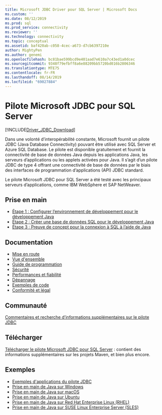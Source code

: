 ```yaml
---
title: Microsoft JDBC Driver pour SQL Server | Microsoft Docs
ms.custom: ''
ms.date: 08/12/2019
ms.prod: sql
ms.prod_service: connectivity
ms.reviewer: ''
ms.technology: connectivity
ms.topic: conceptual
ms.assetid: baf420ab-c058-4cec-a673-d7cb6397210e
author: MightyPen
ms.author: genemi
ms.openlocfilehash: bc81bae599bcd9e401aad7e610a7c43ed1a0dcec
ms.sourcegitcommit: 9348f79efbff8a6e88209bb5720bd016b2806346
ms.translationtype: MTE75
ms.contentlocale: fr-FR
ms.lasthandoff: 08/14/2019
ms.locfileid: "69027884"
---
```

# <a name="microsoft-jdbc-driver-for-sql-server"></a>Pilote Microsoft JDBC pour SQL Server

[!INCLUDE[Driver_JDBC_Download](../../includes/driver_jdbc_download.md)]

Dans une volonté d’interopérabilité constante, Microsoft fournit un pilote JDBC (Java Database Connectivity) pouvant être utilisé avec SQL Server et Azure SQL Database. Le pilote est disponible gratuitement et fournit la connectivité de base de données Java depuis les applications Java, les serveurs d’applications ou les applets activées pour Java. Il s’agit d’un pilote JDBC de type 4 offrant une connectivité de base de données par le biais des interfaces de programmation d’applications (API) JDBC standard.

Le pilote Microsoft JDBC pour SQL Server a été testé avec les principaux serveurs d’applications, comme IBM WebSphere et SAP NetWeaver.
  
## <a name="getting-started"></a>Prise en main  

* [Étape 1 : Configurer l’environnement de développement pour le développement Java](step-1-configure-development-environment-for-java-development.md)  
* [Étape 2 : Créer une base de données SQL pour le développement Java](step-2-create-a-sql-database-for-java-development.md)  
* [Étape 3 : Preuve de concept pour la connexion à SQL à l’aide de Java](step-3-proof-of-concept-connecting-to-sql-using-java.md)  
  
## <a name="documentation"></a>Documentation  

* [Mise en route](getting-started-with-the-jdbc-driver.md)
* [Vue d'ensemble](overview-of-the-jdbc-driver.md)  
* [Guide de programmation](programming-guide-for-jdbc-sql-driver.md)
* [Sécurité](securing-jdbc-driver-applications.md)  
* [Performances et fiabilité](improving-performance-and-reliability-with-the-jdbc-driver.md)  
* [Dépannage](diagnosing-problems-with-the-jdbc-driver.md)
* [Exemples de code](sample-jdbc-driver-applications.md)
* [Conformité et légal](compliance-and-legal-for-the-jdbc-sql-driver.md)  
  
## <a name="community"></a>Communauté

[Commentaires et recherche d’informations supplémentaires sur le pilote JDBC](finding-additional-jdbc-driver-information.md)  
  
## <a name="download"></a>Télécharger

[Télécharger le pilote Microsoft JDBC pour SQL Server](download-microsoft-jdbc-driver-for-sql-server.md) : contient des informations supplémentaires sur les projets Maven, et bien plus encore.
  
## <a name="samples"></a>Exemples  

* [Exemples d'applications du pilote JDBC](sample-jdbc-driver-applications.md)  
* [Prise en main de Java sur Windows](https://www.microsoft.com/sql-server/developer-get-started/java/windows/)
* [Prise en main de Java sur macOS](https://www.microsoft.com/sql-server/developer-get-started/java/mac/)
* [Prise en main de Java sur Ubuntu](https://www.microsoft.com/sql-server/developer-get-started/java/ubuntu/)
* [Prise en main de Java sur Red Hat Enterprise Linux (RHEL)](https://www.microsoft.com/sql-server/developer-get-started/java/rhel/)
* [Prise en main de Java sur SUSE Linux Enterprise Server (SLES)](https://www.microsoft.com/sql-server/developer-get-started/java/sles/)
